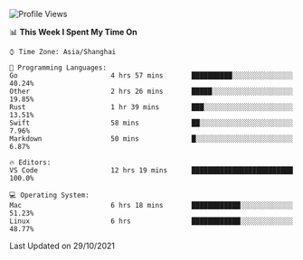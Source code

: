 <!--START_SECTION:waka-->
![Profile Views](http://img.shields.io/badge/Profile%20Views-11-blue)

📊 **This Week I Spent My Time On** 

```text
⌚︎ Time Zone: Asia/Shanghai

💬 Programming Languages: 
Go                       4 hrs 57 mins       ██████████░░░░░░░░░░░░░░░   40.24% 
Other                    2 hrs 26 mins       █████░░░░░░░░░░░░░░░░░░░░   19.85% 
Rust                     1 hr 39 mins        ███░░░░░░░░░░░░░░░░░░░░░░   13.51% 
Swift                    58 mins             ██░░░░░░░░░░░░░░░░░░░░░░░   7.96% 
Markdown                 50 mins             █░░░░░░░░░░░░░░░░░░░░░░░░   6.87%

🔥 Editors: 
VS Code                  12 hrs 19 mins      █████████████████████████   100.0%

💻 Operating System: 
Mac                      6 hrs 18 mins       ████████████░░░░░░░░░░░░░   51.23% 
Linux                    6 hrs               ████████████░░░░░░░░░░░░░   48.77%

```


 Last Updated on 29/10/2021
<!--END_SECTION:waka-->
